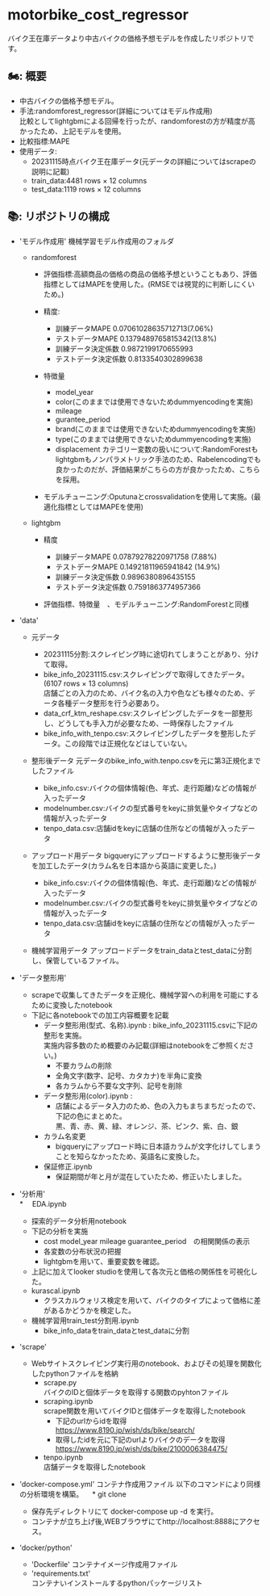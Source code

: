 # motorbike_cost_regressor
バイク王在庫データより中古バイクの価格予想モデルを作成したリポジトリです。

## 🏍️: 概要  
* 中古バイクの価格予想モデル。
* 手法:randomforest_regressor(詳細についてはモデル作成用)  
  比較としてlightgbmによる回帰を行ったが、randomforestの方が精度が高かったため、上記モデルを使用。
* 比較指標:MAPE
* 使用データ:
  * 20231115時点バイク王在庫データ(元データの詳細についてはscrapeの説明に記載)
  * train_data:4481 rows × 12 columns
  * test_data:1119 rows × 12 columns



## 📚: リポジトリの構成  

* 'モデル作成用'
  機械学習モデル作成用のフォルダ  
  * randomforest
    * 評価指標:高額商品の価格の商品の価格予想ということもあり、評価指標としてはMAPEを使用した。(RMSEでは視覚的に判断しにくいため。)
    * 精度:
      * 訓練データMAPE 0.07061028635712713(7.06%)  
      * テストデータMAPE 0.1379489765815342(13.8%)  
      * 訓練データ決定係数 0.9872199170655993
      * テストデータ決定係数 0.8133540302899638

    * 特徴量  
      * model_year
      * color(このままでは使用できないためdummyencodingを実施)
      * mileage 
      * gurantee_period
      * brand(このままでは使用できないためdummyencodingを実施)
      * type(このままでは使用できないためdummyencodingを実施)
      * displacement
        カテゴリー変数の扱いについて:RandomForestもlightgbmもノンパラメトリック手法のため、Rabelencodingでも良かったのだが、評価結果がこちらの方が良かったため、こちらを採用。

    * モデルチューニング:Oputunaとcrossvalidationを使用して実施。(最適化指標としてはMAPEを使用)
  
  * lightgbm
    * 精度  
      * 訓練データMAPE 0.07879278220971758 (7.88%)
      * テストデータMAPE 0.14921811965941842 (14.9%)
      * 訓練データ決定係数 0.9896380896435155
      * テストデータ決定係数 0.7591863774957366
  
    * 評価指標、特徴量　、モデルチューニング:RandomForestと同様
  
      
* 'data'
  * 元データ
    * 20231115分割:スクレイピング時に途切れてしまうことがあり、分けて取得。
    * bike_info_20231115.csv:スクレイピングで取得してきたデータ。(6107 rows × 13 columns)  
      店舗ごとの入力のため、バイク名の入力や色なども様々のため、データ各種データ整形を行う必要あり。
    * data_crf_ktm_reshape.csv:スクレイピングしたデータを一部整形し、どうしても手入力が必要なため、一時保存したファイル
    * bike_info_with_tenpo.csv:スクレイピングしたデータを整形したデータ。この段階では正規化などはしていない。
      
  * 整形後データ
    元データのbike_info_with.tenpo.csvを元に第3正規化までしたファイル
    * bike_info.csv:バイクの個体情報(色、年式、走行距離)などの情報が入ったデータ
    * modelnumber.csv:バイクの型式番号をkeyに排気量やタイプなどの情報が入ったデータ
    * tenpo_data.csv:店舗idをkeyに店舗の住所などの情報が入ったデータ
   
  * アップロード用データ
    bigqueryにアップロードするように整形後データを加工したデータ(カラム名を日本語から英語に変更した。)
    * bike_info.csv:バイクの個体情報(色、年式、走行距離)などの情報が入ったデータ
    * modelnumber.csv:バイクの型式番号をkeyに排気量やタイプなどの情報が入ったデータ
    * tenpo_data.csv:店舗idをkeyに店舗の住所などの情報が入ったデータ

  * 機械学習用データ
    アップロードデータをtrain_dataとtest_dataに分割し、保管しているファイル。
    
      
* 'データ整形用'
  * scrapeで収集してきたデータを正規化、機械学習への利用を可能にするために変換したnotebook
  * 下記に各notebookでの加工内容概要を記載
    * データ整形用(型式、名称).ipynb : bike_info_20231115.csvに下記の整形を実施。  
      実施内容多数のため概要のみ記載(詳細はnotebookをご参照ください。)  
      *  不要カラムの削除
      *  全角文字(数字、記号、カタカナ)を半角に変換
      *  各カラムから不要な文字列、記号を削除
    * データ整形用(color).ipynb :
      * 店舗によるデータ入力のため、色の入力もまちまちだったので、下記の色にまとめた。  
        黒、青、赤、黄、緑、オレンジ、茶、ピンク、紫、白、銀
    * カラム名変更
      * bigqueryにアップロード時に日本語カラムが文字化けしてしまうことを知らなかったため、英語名に変換した。
    * 保証修正.ipynb
      * 保証期間が年と月が混在していたため、修正いたしました。

        
* '分析用'  
  *　 EDA.ipynb
    * 探索的データ分析用notebook
    * 下記の分析を実施
        * cost	model_year	mileage	guarantee_period　の相関関係の表示
        * 各変数の分布状況の把握
        * lightgbmを用いて、重要変数を確認。
    * 上記に加えてlooker studioを使用して各次元と価格の関係性を可視化した。
  * kurascal.ipynb
    * クラスカルウォリス検定を用いて、バイクのタイプによって価格に差があるかどうかを検定した。
  * 機械学習用train_test分割用.ipynb
    * bike_info_dataをtrain_dataとtest_dataに分割

* 'scrape'  
  * Webサイトスクレイピング実行用のnotebook、およびその処理を関数化したpythonファイルを格納
    * scrape.py  
      バイクのIDと個体データを取得する関数のpyhtonファイル
    * scraping.ipynb  
      scrape関数を用いてバイクIDと個体データを取得したnotebook
      * 下記のurlからidを取得  
        https://www.8190.jp/wish/ds/bike/search/
      * 取得したidを元に下記のurlよりバイクのデータを取得  
        https://www.8190.jp/wish/ds/bike/2100006384475/
    * tenpo.ipynb  
      店舗データを取得したnotebook
* 'docker-compose.yml'
  コンテナ作成用ファイル
  以下のコマンドにより同様の分析環境を構築。
  　* git clone
  * 保存先ディレクトリにて  docker-compose up -d を実行。
  * コンテナが立ち上げ後,WEBブラウザにてhttp://localhost:8888にアクセス。
* 'docker/python'
  * 'Dockerfile'
    コンテナイメージ作成用ファイル
  * 'requirements.txt'  
    コンテナいインストールするpythonパッケージリスト
